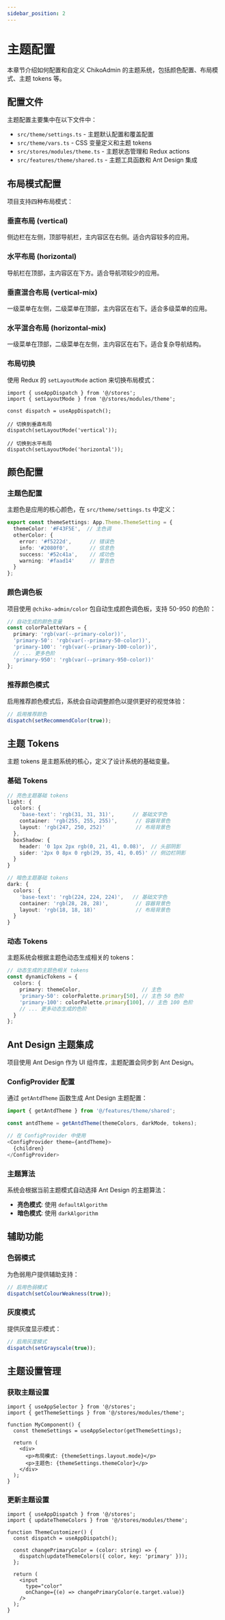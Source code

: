```yaml
---
sidebar_position: 2
---
```


# 主题配置

本章节介绍如何配置和自定义 ChikoAdmin 的主题系统，包括颜色配置、布局模式、主题 tokens 等。

## 配置文件

主题配置主要集中在以下文件中：

- `src/theme/settings.ts` - 主题默认配置和覆盖配置
- `src/theme/vars.ts` - CSS 变量定义和主题 tokens
- `src/stores/modules/theme.ts` - 主题状态管理和 Redux actions
- `src/features/theme/shared.ts` - 主题工具函数和 Ant Design 集成

## 布局模式配置

项目支持四种布局模式：

### 垂直布局 (vertical)
侧边栏在左侧，顶部导航栏，主内容区在右侧。适合内容较多的应用。

### 水平布局 (horizontal)
导航栏在顶部，主内容区在下方。适合导航项较少的应用。

### 垂直混合布局 (vertical-mix)
一级菜单在左侧，二级菜单在顶部，主内容区在右下。适合多级菜单的应用。

### 水平混合布局 (horizontal-mix)
一级菜单在顶部，二级菜单在左侧，主内容区在右下。适合复杂导航结构。

### 布局切换

使用 Redux 的 `setLayoutMode` action 来切换布局模式：

```tsx
import { useAppDispatch } from '@/stores';
import { setLayoutMode } from '@/stores/modules/theme';

const dispatch = useAppDispatch();

// 切换到垂直布局
dispatch(setLayoutMode('vertical'));

// 切换到水平布局  
dispatch(setLayoutMode('horizontal'));
```

## 颜色配置

### 主题色配置

主题色是应用的核心颜色，在 `src/theme/settings.ts` 中定义：

```typescript
export const themeSettings: App.Theme.ThemeSetting = {
  themeColor: '#F43F5E',  // 主色调
  otherColor: {
    error: '#f5222d',      // 错误色
    info: '#2080f0',       // 信息色
    success: '#52c41a',    // 成功色
    warning: '#faad14'     // 警告色
  }
};
```

### 颜色调色板

项目使用 `@chiko-admin/color` 包自动生成颜色调色板，支持 50-950 的色阶：

```typescript
// 自动生成的颜色变量
const colorPaletteVars = {
  primary: 'rgb(var(--primary-color))',
  'primary-50': 'rgb(var(--primary-50-color))',
  'primary-100': 'rgb(var(--primary-100-color))',
  // ... 更多色阶
  'primary-950': 'rgb(var(--primary-950-color))'
};
```

### 推荐颜色模式

启用推荐颜色模式后，系统会自动调整颜色以提供更好的视觉体验：

```typescript
// 启用推荐颜色
dispatch(setRecommendColor(true));
```

## 主题 Tokens

主题 tokens 是主题系统的核心，定义了设计系统的基础变量。

### 基础 Tokens

```typescript
// 亮色主题基础 tokens
light: {
  colors: {
    'base-text': 'rgb(31, 31, 31)',      // 基础文字色
    container: 'rgb(255, 255, 255)',      // 容器背景色
    layout: 'rgb(247, 250, 252)'          // 布局背景色
  },
  boxShadow: {
    header: '0 1px 2px rgb(0, 21, 41, 0.08)',  // 头部阴影
    sider: '2px 0 8px 0 rgb(29, 35, 41, 0.05)' // 侧边栏阴影
  }
}

// 暗色主题基础 tokens
dark: {
  colors: {
    'base-text': 'rgb(224, 224, 224)',   // 基础文字色
    container: 'rgb(28, 28, 28)',         // 容器背景色
    layout: 'rgb(18, 18, 18)'             // 布局背景色
  }
}
```

### 动态 Tokens

主题系统会根据主题色动态生成相关的 tokens：

```typescript
// 动态生成的主题色相关 tokens
const dynamicTokens = {
  colors: {
    primary: themeColor,                    // 主色
    'primary-50': colorPalette.primary[50], // 主色 50 色阶
    'primary-100': colorPalette.primary[100], // 主色 100 色阶
    // ... 更多动态生成的色阶
  }
};
```

## Ant Design 主题集成

项目使用 Ant Design 作为 UI 组件库，主题配置会同步到 Ant Design。

### ConfigProvider 配置

通过 `getAntdTheme` 函数生成 Ant Design 主题配置：

```typescript
import { getAntdTheme } from '@/features/theme/shared';

const antdTheme = getAntdTheme(themeColors, darkMode, tokens);

// 在 ConfigProvider 中使用
<ConfigProvider theme={antdTheme}>
  {children}
</ConfigProvider>
```

### 主题算法

系统会根据当前主题模式自动选择 Ant Design 的主题算法：

- **亮色模式**: 使用 `defaultAlgorithm`
- **暗色模式**: 使用 `darkAlgorithm`

## 辅助功能

### 色弱模式

为色弱用户提供辅助支持：

```typescript
// 启用色弱模式
dispatch(setColourWeakness(true));
```

### 灰度模式

提供灰度显示模式：

```typescript
// 启用灰度模式
dispatch(setGrayscale(true));
```

## 主题设置管理

### 获取主题设置

```tsx
import { useAppSelector } from '@/stores';
import { getThemeSettings } from '@/stores/modules/theme';

function MyComponent() {
  const themeSettings = useAppSelector(getThemeSettings);
  
  return (
    <div>
      <p>布局模式: {themeSettings.layout.mode}</p>
      <p>主题色: {themeSettings.themeColor}</p>
    </div>
  );
}
```

### 更新主题设置

```tsx
import { useAppDispatch } from '@/stores';
import { updateThemeColors } from '@/stores/modules/theme';

function ThemeCustomizer() {
  const dispatch = useAppDispatch();
  
  const changePrimaryColor = (color: string) => {
    dispatch(updateThemeColors({ color, key: 'primary' }));
  };
  
  return (
    <input 
      type="color" 
      onChange={(e) => changePrimaryColor(e.target.value)}
    />
  );
}
```